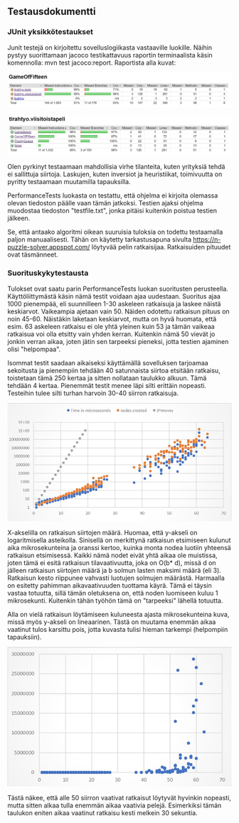 ## Testausdokumentti

### JUnit yksikkötestaukset
Junit testejä on kirjoitettu sovelluslogiikasta vastaaville luokille. Näihin pystyy suorittamaan jacoco testikattavuus raportin terminaalista käsin komennolla: mvn test jacoco:report. Raportista alla kuvat:

![koko](https://github.com/Birgitt4/TiraBK/blob/main/dokumentaatio/Kuvat/jacocoFinal.jpg)

![logiikat](https://github.com/Birgitt4/TiraBK/blob/main/dokumentaatio/Kuvat/jacocoLogic.jpg)

Olen pyrkinyt testaamaan mahdollisia virhe tilanteita, kuten yrityksiä tehdä ei sallittuja siirtoja. Laskujen, kuten inversiot ja heuristiikat, toimivuutta on pyritty testaamaan muutamilla tapauksilla.

PerformanceTests luokasta on testattu, että ohjelma ei kirjoita olemassa olevan tiedoston päälle vaan tämän jatkoksi. Testien ajaksi ohjelma muodostaa tiedoston "testfile.txt", jonka pitäisi kuitenkin poistua testien jälkeen.

Se, että antaako algoritmi oikean suuruisia tuloksia on todettu testaamalla paljon manuaalisesti. Tähän on käytetty tarkastusapuna sivulta https://n-puzzle-solver.appspot.com/ löytyvää pelin ratkaisijaa. Ratkaisuiden pituudet ovat täsmänneet.

### Suorituskykytestausta
Tulokset ovat saatu parin PerformanceTests luokan suoritusten perusteella. Käyttöliittymästä käsin nämä testit voidaan ajaa uudestaan. Suoritus ajaa 1000 pienempää, eli suunnilleen 1-30 askeleen ratkaisuja ja laskee näistä keskiarvot. Vaikeampia ajetaan vain 50. Näiden odotettu ratkaisun pituus on noin 45-60. Näistäkin laketaan keskiarvot, mutta on hyvä huomata, että esim. 63 askeleen ratkaisu ei ole yhtä yleinen kuin 53 ja tämän vaikeaa ratkaisua voi olla etsitty vain yhden kerran. Kuitenkin nämä 50 vievät jo jonkin verran aikaa, joten jätin sen tarpeeksi pieneksi, jotta testien ajaminen olisi "helpompaa".

Isommat testit saadaan aikaiseksi käyttämällä sovelluksen tarjoamaa sekoitusta ja pienempiin tehdään 40 satunnaista siirtoa etsitään ratkaisu, toistetaan tämä 250 kertaa ja sitten nollataan taulukko alkuun. Tämä tehdään 4 kertaa. Pienemmät testit menee läpi silti erittäin nopeasti. Testeihin tulee silti turhan harvoin 30-40 siirron ratkaisuja.

![logaritminen](https://github.com/Birgitt4/TiraBK/blob/main/dokumentaatio/Kuvat/chart1.jpg)

X-akselilla on ratkaisun siirtojen määrä. Huomaa, että y-akseli on logaritmisella asteikolla. Sinisellä on merkittynä ratkaisun etsimiseen kulunut aika mikrosekunteina ja oranssi kertoo, kuinka monta nodea luotiin yhteensä ratkaisun etsimisessä. Kaikki nämä nodet eivät yhtä aikaa ole muistissa, joten tämä ei esitä ratkaisun tilavaativuutta, joka on O(b* d), missä d on jälleen ratkaisun siirtojen määrä ja b solmun lasten maksimi määrä (eli 3). Ratkaisun kesto riippunee vahvasti luotujen solmujen määrästä. Harmaalla on esitetty pahimman aikavaativuuden tuottama käyrä. Tämä ei täysin vastaa totuutta, sillä tämän oletuksena on, että noden luomiseen kuluu 1 mikrosekunti. Kuitenkin tähän työhön tämä on "tarpeeksi" lähellä totuutta.

Alla on vielä ratkaisun löytämiseen kuluneesta ajasta mikrosekunteina kuva, missä myös y-akseli on lineaarinen. Tästä on muutama enemmän aikaa vaatinut tulos karsittu pois, jotta kuvasta tulisi hieman tarkempi (helpompiin tapauksiin).

![lineaarinen](https://github.com/Birgitt4/TiraBK/blob/main/dokumentaatio/Kuvat/chart2.jpg)

Tästä näkee, että alle 50 siirron vaativat ratkaisut löytyvät hyvinkin nopeasti, mutta sitten alkaa tulla enemmän aikaa vaativia pelejä. Esimerkiksi tämän taulukon eniten aikaa vaatinut ratkaisu kesti melkein 30 sekuntia.

